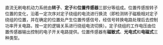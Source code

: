 直流无刷电机动力系统由**转子**、**定子**和**位置传感器**三部分等组成。位置传感按转子位置的变化，沿着一定次序对定子绕组的电流进行换流（即检测转子磁极相对定子绕组的位置，并在确定的位置处产生位置传感信号，经信号转换电路处理后去控制功率开关电路，按一定的逻辑关系进行绕组电流切换）。定子绕组的工作电压由位置传感器输出控制的电子开关电路提供。位置传感器有**磁敏式**、**光电式**和**电磁式**三种类型。
